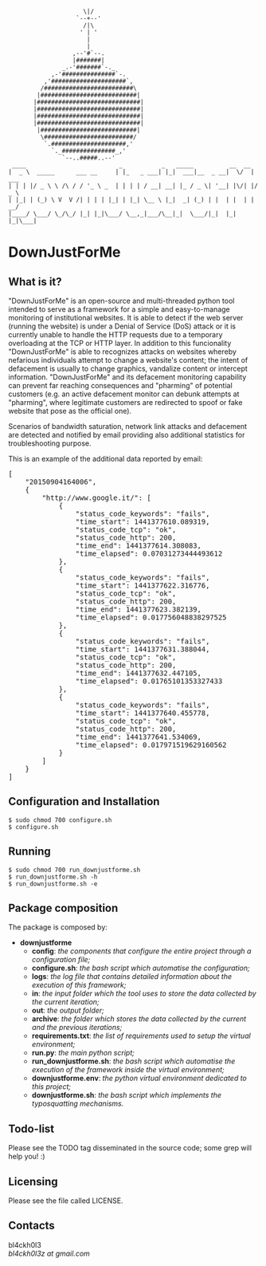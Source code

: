                        
                         \|/                          
                       `--+--'                        
                         /|\                          
                        ' | '                         
                          |                           
                          |                           
                      ,--'#`--.                       
                      |#######|                       
                   _.-'#######`-._                    
                ,-'###############`-.                 
              ,'#####################`,               
             /#########################\              
            |###########################|             
           |#############################|            
           |#############################|            
           |#############################|            
           |#############################|            
            |###########################|             
             \#########################/              
              `.#####################,'               
                `._###############_,'                 
                   `--..#####..--'      
     ____                          _           _   _____          __  __      
    |  _ \  _____      ___ __     | |_   _ ___| |_|  ___|__  _ __|  \/  | ___ 
    | | | |/ _ \ \ /\ / / '_ \ _  | | | | / __| __| |_ / _ \| '__| |\/| |/ _ \
    | |_| | (_) \ V  V /| | | | |_| | |_| \__ \ |_|  _| (_) | |  | |  | |  __/
    |____/ \___/ \_/\_/ |_| |_|\___/ \__,_|___/\__|_|  \___/|_|  |_|  |_|\___|



# DownJustForMe

## What is it?

"DownJustForMe" is an open-source and multi-threaded python tool intended to serve 
as a framework for a simple and easy-to-manage monitoring of institutional websites.
It is able to detect if the web server (running the website) is under a Denial of
Service (DoS) attack or it is currently unable to handle the HTTP requests due to
a temporary overloading at the TCP or HTTP layer. In addition to this funcionality 
"DownJustForMe" is able to recognizes attacks on websites whereby nefarious individuals
attempt to change a website's content; the intent of defacement is usually to change
graphics, vandalize content or intercept information. "DownJustForMe" and its defacement
monitoring capability can prevent far reaching consequences and "pharming" of potential
customers (e.g. an active defacement monitor can debunk attempts at "pharming", where
legitimate customers are redirected to spoof or fake website that pose as the official one).

Scenarios of bandwidth saturation, network link attacks and defacement are detected
and notified by email providing also additional statistics for troubleshooting purpose.

This is an example of the additional data reported by email:

<pre>
[
    "20150904164006",
    {
        "http://www.google.it/": [
            {
                "status_code_keywords": "fails",
                "time_start": 1441377610.089319,
                "status_code_tcp": "ok",
                "status_code_http": 200,
                "time_end": 1441377614.308083,
                "time_elapsed": 0.07031273444493612
            },
            {
                "status_code_keywords": "fails",
                "time_start": 1441377622.316776,
                "status_code_tcp": "ok",
                "status_code_http": 200,
                "time_end": 1441377623.382139,
                "time_elapsed": 0.017756048838297525
            },
            {
                "status_code_keywords": "fails",
                "time_start": 1441377631.388044,
                "status_code_tcp": "ok",
                "status_code_http": 200,
                "time_end": 1441377632.447105,
                "time_elapsed": 0.01765101353327433
            },
            {
                "status_code_keywords": "fails",
                "time_start": 1441377640.455778,
                "status_code_tcp": "ok",
                "status_code_http": 200,
                "time_end": 1441377641.534069,
                "time_elapsed": 0.017971519629160562
            }
        ]
    }
]
</pre>



## Configuration and Installation

``$ sudo chmod 700 configure.sh``  
``$ configure.sh``


## Running

``$ sudo chmod 700 run_downjustforme.sh``  
``$ run_downjustforme.sh -h``  
``$ run_downjustforme.sh -e``


## Package composition

The package is composed by:  
  - **downjustforme**
      - **config**: *the components that configure the entire project through a configuration file;*
      - **configure.sh**: *the bash script which automatise the configuration;*
      - **logs**: *the log file that contains detailed information about the execution of this framework;*
      - **in**: *the input folder which the tool uses to store the data collected by the current iteration;*
      - **out**: *the output folder;*
      - **archive**: *the folder which stores the data collected by the current and the previous iterations;*
      - **requirements.txt**: *the list of requirements used to setup the virtual environment;*
      - **run.py**: *the main python script;*
      - **run_downjustforme.sh**: *the bash script which automatise the execution of the
                            framework inside the virtual environment;*
      - **downjustforme.env**: *the python virtual environment dedicated to this project;*
      - **downjustforme.sh**: *the bash script which implements the typosquatting mechanisms.*


## Todo-list

Please see the TODO tag disseminated in the source code;
some grep will help you! :)


## Licensing

Please see the file called LICENSE.


## Contacts

bl4ckh0l3  
*bl4ckh0l3z at gmail.com*
